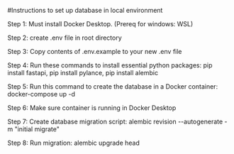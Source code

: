 #Instructions to set up database in local environment

Step 1: Must install Docker Desktop. (Prereq for windows: WSL)

Step 2: create .env file in root directory

Step 3: Copy contents of .env.example to your new .env file

Step 4: Run these commands to install essential python packages: pip install fastapi, pip install pylance, pip install alembic

Step 5: Run this command to create the database in a Docker container: docker-compose up -d

Step 6: Make sure container is running in Docker Desktop

Step 7: Create database migration script: alembic revision --autogenerate -m "initial migrate"

Step 8: Run migration: alembic upgrade head 
